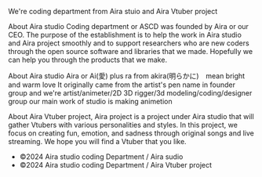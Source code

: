 We're coding department from Aira stuio and Aira Vtuber project

About Aira studio Coding department or ASCD was founded by Aira or our CEO. 
The purpose of the establishment is to help the work in Aira studio and Aira project
smoothly and to support researchers who are new coders through the open source software and libraries that we made. 
Hopefully we can help you through the products that we make.

About Aira studio Aira or Ai(愛) plus ra from akira(明らかに)　mean bright and warm love
It originally came from the artist's pen name in founder group
and we're artist/animeter/2D 3D rigger/3d modeling/coding/designer group
our main work of studio is making animetion

About Aira Vtuber project, Aira project is a project under Aira studio that will gather Vtubers with various personalities and styles.
In this project, we focus on creating fun, emotion, and sadness through original songs and live streaming.
We hope you will find a Vtuber that you like.

- ©2024 Aira studio coding Department / Aira sudio
- ©2024 Aira studio coding Department / Aira Vtuber project
